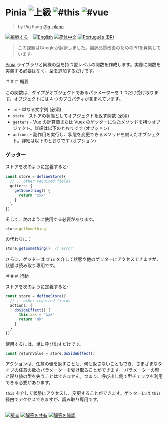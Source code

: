 <!--info-header-start--><h1>Pinia <img src="https://img.shields.io/badge/-%E4%B8%8A%E7%B4%9A-de3d37" alt="上級"/> <img src="https://img.shields.io/badge/-%23this-999" alt="#this"/> <img src="https://img.shields.io/badge/-%23vue-999" alt="#vue"/></h1><blockquote><p>by Pig Fang <a href="https://github.com/g-plane" target="_blank">@g-plane</a></p></blockquote><p><a href="https://tsch.js.org/1290/play/ja" target="_blank"><img src="https://img.shields.io/badge/-%E6%8C%91%E6%88%A6%E3%81%99%E3%82%8B-3178c6?logo=typescript&logoColor=white" alt="挑戦する"/></a> &nbsp;&nbsp;&nbsp;<a href="./README.md" target="_blank"><img src="https://img.shields.io/badge/-English-gray" alt="English"/></a>  <a href="./README.zh-CN.md" target="_blank"><img src="https://img.shields.io/badge/-%E7%AE%80%E4%BD%93%E4%B8%AD%E6%96%87-gray" alt="简体中文"/></a>  <a href="./README.pt-BR.md" target="_blank"><img src="https://img.shields.io/badge/-Portugu%C3%AAs%20(BR)-gray" alt="Português (BR)"/></a> </p><!--info-header-end-->

> この課題はGoogleが翻訳しました。翻訳品質改善のためのPRを募集しています。

[Pinia](https://github.com/posva/pinia) ライブラリと同様の型を持つ型レベルの関数を作成します。実際に関数を実装する必要はなく、型を追加するだけです。

＃＃＃ 概要

この関数は、タイプがオブジェクトであるパラメーターを 1 つだけ受け取ります。オブジェクトには 4 つのプロパティが含まれています。

- `id` - 単なる文字列 (必須)
- `state` - ストアの状態としてオブジェクトを返す関数 (必須)
- `getters` - Vue の計算値または Vuex のゲッターに似たメソッドを持つオブジェクト。詳細は以下のとおりです (オプション)
- `actions` - 副作用を実行し、状態を変更できるメソッドを備えたオブジェクト。詳細は以下のとおりです (オプション)

### ゲッター

ストアを次のように定義すると:

```typescript
const store = defineStore({
  // ...other required fields
  getters: {
    getSomething() {
      return 'xxx'
    }
  }
})
```

そして、次のように使用する必要があります。

```typescript
store.getSomething
```

の代わりに：

```typescript
store.getSomething()  // error
```

さらに、ゲッターは `this` を介して状態や他のゲッターにアクセスできますが、状態は読み取り専用です。

＃＃＃ 行動

ストアを次のように定義すると:

```typescript
const store = defineStore({
  // ...other required fields
  actions: {
    doSideEffect() {
      this.xxx = 'xxx'
      return 'ok'
    }
  }
})
```

使用するには、単に呼び出すだけです。

```typescript
const returnValue = store.doSideEffect()
```

アクションは、任意の値を返すことも、何も返さないこともでき、さまざまなタイプの任意の数のパラメーターを受け取ることができます。
パラメーターの型と戻り値の型を失うことはできません。つまり、呼び出し側で型チェックを利用できる必要があります。

`this` を介して状態にアクセスし、変更することができます。ゲッターには `this` 経由でアクセスできますが、読み取り専用です。

<!--info-footer-start--><br><a href="../../README.ja.md" target="_blank"><img src="https://img.shields.io/badge/-%E6%88%BB%E3%82%8B-grey" alt="戻る"/></a> <a href="https://tsch.js.org/1290/answer/ja" target="_blank"><img src="https://img.shields.io/badge/-%E8%A7%A3%E7%AD%94%E3%82%92%E5%85%B1%E6%9C%89-teal" alt="解答を共有"/></a> <a href="https://tsch.js.org/1290/solutions" target="_blank"><img src="https://img.shields.io/badge/-%E8%A7%A3%E7%AD%94%E3%82%92%E7%A2%BA%E8%AA%8D-de5a77?logo=awesome-lists&logoColor=white" alt="解答を確認"/></a> <!--info-footer-end-->